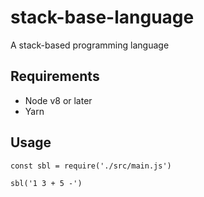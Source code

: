 # stack-base-language

A stack-based programming language

## Requirements

- Node v8 or later
- Yarn

## Usage

```
const sbl = require('./src/main.js')

sbl('1 3 + 5 -')
```
